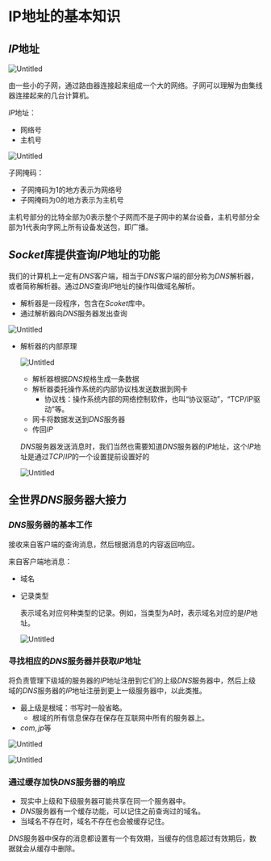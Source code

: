 # IP地址的基本知识

## $IP$地址

![Untitled](IP%E5%9C%B0%E5%9D%80%E7%9A%84%E5%9F%BA%E6%9C%AC%E7%9F%A5%E8%AF%86%20ef343bbbf8fd4ad58ffe496a384a16b0/Untitled.png)

由一些小的子网，通过路由器连接起来组成一个大的网络。子网可以理解为由集线器连接起来的几台计算机。

$IP$地址：

- 网络号
- 主机号

![Untitled](IP%E5%9C%B0%E5%9D%80%E7%9A%84%E5%9F%BA%E6%9C%AC%E7%9F%A5%E8%AF%86%20ef343bbbf8fd4ad58ffe496a384a16b0/Untitled%201.png)

子网掩码：

- 子网掩码为1的地方表示为网络号
- 子网掩码为0的地方表示为主机号

主机号部分的比特全部为0表示整个子网而不是子网中的某台设备，主机号部分全部为1代表向字网上所有设备发送包，即广播。

## $Socket$库提供查询$IP$地址的功能

我们的计算机上一定有$DNS$客户端，相当于$DNS$客户端的部分称为$DNS$解析器，或者简称解析器。通过$DNS$查询$IP$地址的操作叫做域名解析。

- 解析器是一段程序，包含在$Scoket$库中。
- 通过解析器向$DNS$服务器发出查询

![Untitled](IP%E5%9C%B0%E5%9D%80%E7%9A%84%E5%9F%BA%E6%9C%AC%E7%9F%A5%E8%AF%86%20ef343bbbf8fd4ad58ffe496a384a16b0/Untitled%202.png)

- 解析器的内部原理
    
    ![Untitled](IP%E5%9C%B0%E5%9D%80%E7%9A%84%E5%9F%BA%E6%9C%AC%E7%9F%A5%E8%AF%86%20ef343bbbf8fd4ad58ffe496a384a16b0/Untitled%203.png)
    
    - 解析器根据$DNS$规格生成一条数据
    - 解析器委托操作系统的内部协议栈发送数据到网卡
        - 协议栈：操作系统内部的网络控制软件，也叫“协议驱动”，“TCP/IP驱动”等。
    - 网卡将数据发送到$DNS$服务器
    - 传回$IP$
    
    $DNS$服务器发送消息时，我们当然也需要知道$DNS$服务器的$IP$地址，这个$IP$地址是通过$TCP/IP$的一个设置提前设置好的
    
    ![Untitled](IP%E5%9C%B0%E5%9D%80%E7%9A%84%E5%9F%BA%E6%9C%AC%E7%9F%A5%E8%AF%86%20ef343bbbf8fd4ad58ffe496a384a16b0/Untitled%204.png)
    

## 全世界$DNS$服务器大接力

### $DNS$服务器的基本工作

接收来自客户端的查询消息，然后根据消息的内容返回响应。

来自客户端地消息：

- 域名
- 记录类型
    
    表示域名对应何种类型的记录。例如，当类型为A时，表示域名对应的是$IP$地址。
    
    ![Untitled](IP%E5%9C%B0%E5%9D%80%E7%9A%84%E5%9F%BA%E6%9C%AC%E7%9F%A5%E8%AF%86%20ef343bbbf8fd4ad58ffe496a384a16b0/Untitled%205.png)
    

### 寻找相应的$DNS$服务器并获取$IP$地址

将负责管理下级域的服务器的$IP$地址注册到它们的上级$DNS$服务器中，然后上级域的$DNS$服务器的$IP$地址注册到更上一级服务器中，以此类推。

- 最上级是根域：书写时一般省略。
    - 根域的所有信息保存在保存在互联网中所有的服务器上。
- $com,jp$等

![Untitled](IP%E5%9C%B0%E5%9D%80%E7%9A%84%E5%9F%BA%E6%9C%AC%E7%9F%A5%E8%AF%86%20ef343bbbf8fd4ad58ffe496a384a16b0/Untitled%206.png)

![Untitled](IP%E5%9C%B0%E5%9D%80%E7%9A%84%E5%9F%BA%E6%9C%AC%E7%9F%A5%E8%AF%86%20ef343bbbf8fd4ad58ffe496a384a16b0/Untitled%207.png)

### 通过缓存加快$DNS$服务器的响应

- 现实中上级和下级服务器可能共享在同一个服务器中。
- $DNS$服务器有一个缓存功能，可以记住之前查询过的域名。
- 当域名不存在时，域名不存在也会被缓存记住。

$DNS$服务器中保存的消息都设置有一个有效期，当缓存的信息超过有效期后，数据就会从缓存中删除。